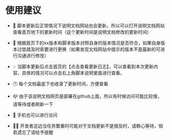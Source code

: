 # 使用建议



- 🚩 脚本更新后正常情况下说明文档网站也会更新，所以可以打开说明文档网站查看首页地下的更新时间（这个更新时间是说明文档修改的更新时间）



- 🔋 根据首页下的xx版本和脚本版本对照自身的版本情况是否符合，如果自身版本过低就及时索要进行更换（如果发现文档网站中提示的版本不是最新的可进行沟通进行修改）



- 💡 当脚本更新后点击首页的【点击查看更新日志】，可以查看到本次更新内容，具体的情况可以点击右上角脚本说明里面进行查看。



- 🕐 每个文档最底下也收录了更新时间，方便查看



- 📪 由于该说明文档网页是部署在github上面，所以有时候访问可能比较慢，请等待或者刷新一下



- 📱 手机也可以进行访问



- 🧑‍💻 开发者这边当任务繁重时可能对于文档更新不是很及时，请赖心等待，倘若遗忘了请给予提醒
